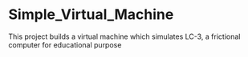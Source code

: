 # Simple_Virtual_Machine
 This project builds a virtual machine which simulates LC-3, a frictional computer for educational purpose
